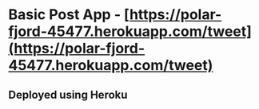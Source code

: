 # Basic Post App - [https://polar-fjord-45477.herokuapp.com/tweet](https://polar-fjord-45477.herokuapp.com/tweet)

## Deployed using Heroku

